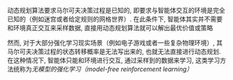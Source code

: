 动态规划算法要求马尔可夫决策过程是已知的, 即要求与智能体交互的环境是完全已知的（例如迷宫或者给定规则的网格世界）. 在此条件下, 智能体其实并不需要和环境真正交互来采样数据, 直接用动态规划算法就可以解出最优价值或策略

然而, 对于大部分强化学习现实场景（例如电子游戏或者一些复杂物理环境）, 其马尔可夫决策过程的状态转移概率是无法写出来的, 也就无法直接进行动态规划. 在这种情况下, 智能体只能和环境进行交互, 通过采样到的数据来学习, 这类学习方法统称为*无模型的强化学习（model-free reinforcement learning）*



